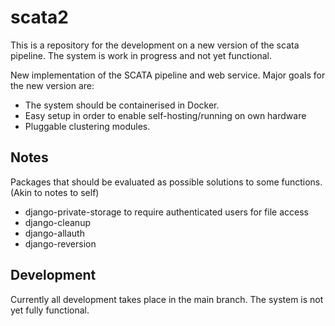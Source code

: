 # scata2

This is a repository for the development on a new version of the scata pipeline. The system is work in progress and not yet functional.

New implementation of the SCATA pipeline and web service. Major goals for the
new version are:

- The system should be containerised in Docker.
- Easy setup in order to enable self-hosting/running on own hardware
- Pluggable clustering modules.


## Notes
Packages that should be evaluated as possible solutions to some 
functions. (Akin to notes to self)
- django-private-storage to require authenticated users for file access
- django-cleanup 
- django-allauth
- django-reversion

## Development

Currently all development takes place in the main branch. The system is not
yet fully functional.

